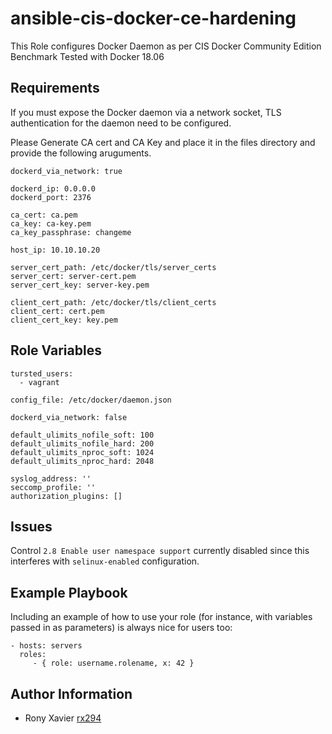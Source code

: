 ansible-cis-docker-ce-hardening
=========

This Role configures Docker Daemon as per CIS Docker Community Edition Benchmark
Tested with Docker 18.06

Requirements
------------

If you must expose the Docker daemon via a network socket, TLS authentication for the daemon need to be configured.

Please Generate CA cert and CA Key and place it in the files directory and provide the following aruguments.

```
dockerd_via_network: true

dockerd_ip: 0.0.0.0
dockerd_port: 2376

ca_cert: ca.pem
ca_key: ca-key.pem
ca_key_passphrase: changeme

host_ip: 10.10.10.20

server_cert_path: /etc/docker/tls/server_certs
server_cert: server-cert.pem
server_cert_key: server-key.pem

client_cert_path: /etc/docker/tls/client_certs
client_cert: cert.pem
client_cert_key: key.pem
```

Role Variables
--------------
```
tursted_users:
  - vagrant

config_file: /etc/docker/daemon.json

dockerd_via_network: false

default_ulimits_nofile_soft: 100
default_ulimits_nofile_hard: 200
default_ulimits_nproc_soft: 1024
default_ulimits_nproc_hard: 2048

syslog_address: ''
seccomp_profile: ''
authorization_plugins: []
```

Issues
------

Control `2.8 Enable user namespace support` currently disabled since this interferes with `selinux-enabled` configuration.

Example Playbook
----------------

Including an example of how to use your role (for instance, with variables passed in as parameters) is always nice for users too:

    - hosts: servers
      roles:
         - { role: username.rolename, x: 42 }


Author Information
------------------

- Rony Xavier [rx294](https://github.com/rx294)
